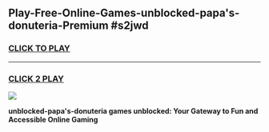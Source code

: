 
## Play-Free-Online-Games-unblocked-papa's-donuteria-Premium #s2jwd
<h3>
<a href="https://premium.freeplayer.one?title=unblocked-papa's-donuteria&ref=8M">CLICK TO PLAY</a></h3>
<hr>

<h3>
<a href="https://premium.freeplayer.one?title=unblocked-papa's-donuteria&ref=8M">CLICK 2 PLAY</a>
  
</h3>

<a href="https://premium.freeplayer.one?title=unblocked-papa's-donuteria&ref=8M"><img src="https://clearcache.store/games.png"></a>


**unblocked-papa's-donuteria games unblocked: Your Gateway to Fun and Accessible Online Gaming**
